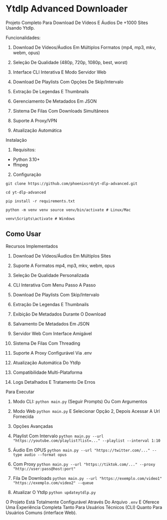 # Ytdlp Advanced Downloader

Projeto Completo Para Download De Vídeos E Áudios De +1000 Sites Usando Ytdlp.

Funcionalidades:
1. Download De Vídeos/Áudios Em Múltiplos Formatos (mp4, mp3, mkv, webm, opus)

2. Seleção De Qualidade (480p, 720p, 1080p, best, worst)

3. Interface CLI Interativa E Modo Servidor Web

4. Download De Playlists Com Opções De Skip/Intervalo

5. Extração De Legendas E Thumbnails

6. Gerenciamento De Metadados Em JSON

7. Sistema De Filas Com Downloads Simultâneos

8. Suporte A Proxy/VPN

9. Atualização Automática

Instalação
1. Requisitos:
- Python 3.10+
- ffmpeg

2. Configuração

`git clone https://github.com/phoenixsrd/yt-dlp-advanced.git`

`cd yt-dlp-advanced`

`pip install -r requirements.txt`

`python -m venv venv
source venv/bin/activate # Linux/Mac`

`venv\Scripts\activate # Windows`

## Como Usar

Recursos Implementados
1. Download De Vídeos/Áudios Em Múltiplos Sites

2. Suporte A Formatos mp4, mp3, mkv, webm, opus

3. Seleção De Qualidade Personalizada

4. CLI Interativa Com Menu Passo A Passo

5. Download De Playlists Com Skip/Intervalo

6. Extração De Legendas E Thumbnails

7. Exibição De Metadados Durante O Download

8. Salvamento De Metadados Em JSON

9. Servidor Web Com Interface Amigável

10. Sistema De Filas Com Threading

11. Suporte A Proxy Configurável Via .env

12. Atualização Automática Do Ytdlp

13. Compatibilidade Multi-Plataforma

14. Logs Detalhados E Tratamento De Erros

Para Executar
1. Modo CLI: `python main.py` (Seguir Prompts) Ou Com Argumentos

2. Modo Web `python main.py` E Selecionar Opção 2, Depois Acessar A Url Fornecida

3. Opções Avançadas 

4. Playlist Com Intervalo `python main.py --url "https://youtube.com/playlist?list=..." --playlist --interval 1:10`

5. Áudio Em OPUS `python main.py --url "https://twitter.com/..." --type audio --format opus`

6. Com Proxy `python main.py --url "https://tiktok.com/..." --proxy "http://user:pass@host:port"`

7. Fila De Downloads `python main.py --url "https://exemplo.com/video1" "https://exemplo.com/video2" --queue`

8. Atualizar O Ytdlp `python updateytdlp.py`

O Projeto Está Totalmente Configurável Através Do Arquivo `.env` E Oferece Uma Experiência Completa Tanto Para Usuários Técnicos (CLI) Quanto Para Usuários Comuns (interface Web).
